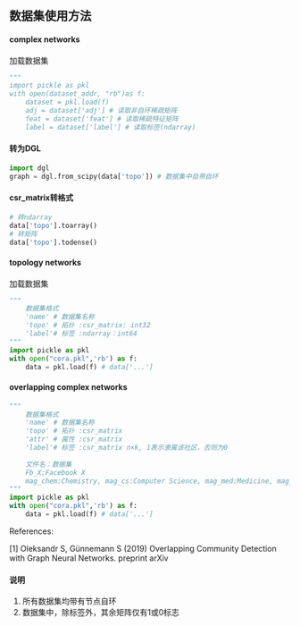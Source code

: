 ## 数据集使用方法

#### complex networks

加载数据集

```python
"""
import pickle as pkl
with open(dataset_addr, "rb")as f:
    dataset = pkl.load(f)
    adj = dataset['adj'] # 读取非自环稀疏矩阵
    feat = dataset['feat'] # 读取稀疏特征矩阵
    label = dataset['label'] # 读取标签(ndarray)
```

#### 转为DGL

```python
import dgl
graph = dgl.from_scipy(data['topo']) # 数据集中自带自环
```

#### csr_matrix转格式

```python
# 转ndarray
data['topo'].toarray()
# 转矩阵
data['topo'].todense()
```



#### topology networks

加载数据集

```python
"""
	数据集格式
	'name' # 数据集名称 
    'topo' # 拓扑 :csr_matrix: int32
    'label'# 标签 :ndarray：int64
"""
import pickle as pkl
with open("cora.pkl",'rb') as f:
    data = pkl.load(f) # data['...']
```



#### overlapping complex networks

```python
"""
	数据集格式
	'name' # 数据集名称 
    'topo' # 拓扑 :csr_matrix
    'attr' # 属性 :csr_matrix
    'label'# 标签 :csr_matrix n×k, 1表示隶属该社区，否则为0
    
    文件名：数据集
    Fb_X:Facebook X
    mag_chem:Chemistry, mag_cs:Computer Science, mag_med:Medicine, mag_end: Engineering
"""
import pickle as pkl
with open("cora.pkl",'rb') as f:
    data = pkl.load(f) # data['...']
```

References: 

[1] Oleksandr S, Günnemann S (2019) Overlapping Community Detection with Graph Neural Networks. preprint arXiv

#### 说明

1. 所有数据集均带有节点自环
2. 数据集中，除标签外，其余矩阵仅有1或0标志